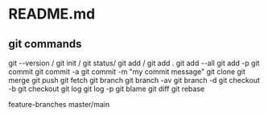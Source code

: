 # README.md


## git commands

git --version /
git init /
git status/
git add <filename>/
git add .
git add --all
git add -p
git commit 
git commit -a
git commit -m "my commit message"
git clone
git merge 
git push
git fetch
git branch 
git branch -av
git branch -d <branch name>
git checkout -b <new branch name>
git checkout <given branch>
git log
git log -p <file>
git blame <file>
git diff
git rebase

feature-branches
master/main
